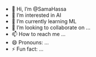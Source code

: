- 👋 Hi, I’m @SamaHassa
- 👀 I’m interested in AI
- 🌱 I’m currently learning ML
- 💞️ I’m looking to collaborate on ...
- 📫 How to reach me ...
- 😄 Pronouns: ...
- ⚡ Fun fact: ...

<!---
SamaHassa/SamaHassa is a ✨ special ✨ repository because its `README.md` (this file) appears on your GitHub profile.
You can click the Preview link to take a look at your changes.
--->
